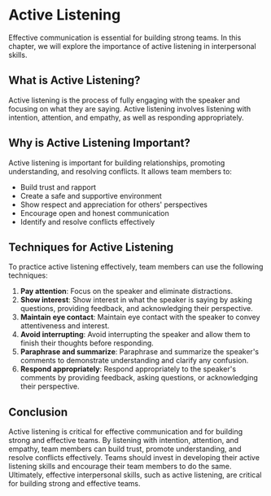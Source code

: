 # Active Listening

Effective communication is essential for building strong teams. In this chapter, we will explore the importance of active listening in interpersonal skills.

## What is Active Listening?

Active listening is the process of fully engaging with the speaker and focusing on what they are saying. Active listening involves listening with intention, attention, and empathy, as well as responding appropriately.

## Why is Active Listening Important?

Active listening is important for building relationships, promoting understanding, and resolving conflicts. It allows team members to:

- Build trust and rapport
- Create a safe and supportive environment
- Show respect and appreciation for others' perspectives
- Encourage open and honest communication
- Identify and resolve conflicts effectively

## Techniques for Active Listening

To practice active listening effectively, team members can use the following techniques:

1. **Pay attention**: Focus on the speaker and eliminate distractions.
2. **Show interest**: Show interest in what the speaker is saying by asking questions, providing feedback, and acknowledging their perspective.
3. **Maintain eye contact**: Maintain eye contact with the speaker to convey attentiveness and interest.
4. **Avoid interrupting**: Avoid interrupting the speaker and allow them to finish their thoughts before responding.
5. **Paraphrase and summarize**: Paraphrase and summarize the speaker's comments to demonstrate understanding and clarify any confusion.
6. **Respond appropriately**: Respond appropriately to the speaker's comments by providing feedback, asking questions, or acknowledging their perspective.

## Conclusion

Active listening is critical for effective communication and for building strong and effective teams. By listening with intention, attention, and empathy, team members can build trust, promote understanding, and resolve conflicts effectively. Teams should invest in developing their active listening skills and encourage their team members to do the same. Ultimately, effective interpersonal skills, such as active listening, are critical for building strong and effective teams.
